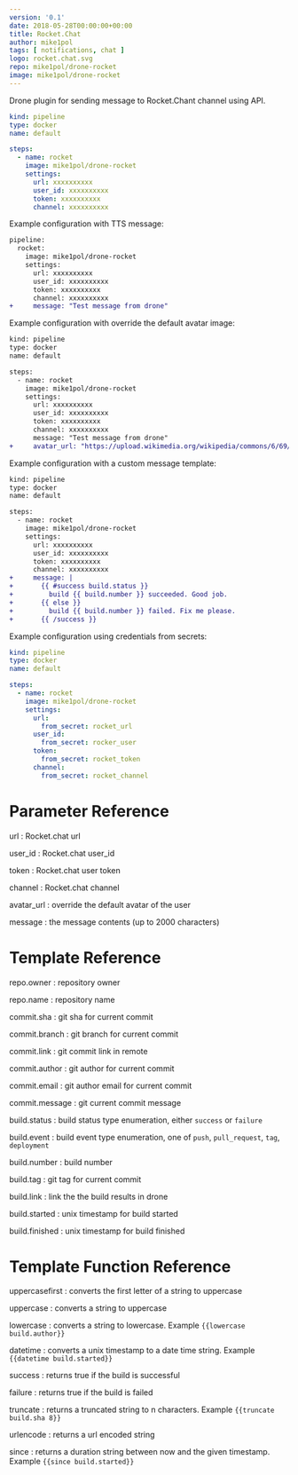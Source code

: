 ```yaml
---
version: '0.1'
date: 2018-05-28T00:00:00+00:00
title: Rocket.Chat
author: mike1pol
tags: [ notifications, chat ]
logo: rocket.chat.svg
repo: mike1pol/drone-rocket
image: mike1pol/drone-rocket
---
```

Drone plugin for sending message to Rocket.Chant channel using API.

```yaml
kind: pipeline
type: docker
name: default

steps:
  - name: rocket
    image: mike1pol/drone-rocket
    settings:
      url: xxxxxxxxxx
      user_id: xxxxxxxxxx
      token: xxxxxxxxxx
      channel: xxxxxxxxxx
```

Example configuration with TTS message:

```diff
pipeline:
  rocket:
    image: mike1pol/drone-rocket
    settings:
      url: xxxxxxxxxx
      user_id: xxxxxxxxxx
      token: xxxxxxxxxx
      channel: xxxxxxxxxx
+     message: "Test message from drone"
```

Example configuration with override the default avatar image:

```diff
kind: pipeline
type: docker
name: default

steps:
  - name: rocket
    image: mike1pol/drone-rocket
    settings:
      url: xxxxxxxxxx
      user_id: xxxxxxxxxx
      token: xxxxxxxxxx
      channel: xxxxxxxxxx
      message: "Test message from drone"
+     avatar_url: "https://upload.wikimedia.org/wikipedia/commons/6/69/June_odd-eyed-cat_cropped.jpg"
```

Example configuration with a custom message template:

```diff
kind: pipeline
type: docker
name: default

steps:
  - name: rocket
    image: mike1pol/drone-rocket
    settings:
      url: xxxxxxxxxx
      user_id: xxxxxxxxxx
      token: xxxxxxxxxx
      channel: xxxxxxxxxx
+     message: |
+       {{ #success build.status }}
+         build {{ build.number }} succeeded. Good job.
+       {{ else }}
+         build {{ build.number }} failed. Fix me please.
+       {{ /success }}
```

Example configuration using credentials from secrets:

```yaml
kind: pipeline
type: docker
name: default

steps:
  - name: rocket
    image: mike1pol/drone-rocket
    settings:
      url:
        from_secret: rocket_url
      user_id:
        from_secret: rocker_user
      token:
        from_secret: rocket_token
      channel:
        from_secret: rocket_channel
```

# Parameter Reference

url
: Rocket.chat url

user_id
: Rocket.chat user_id

token
: Rocket.chat user token

channel
: Rocket.chat channel

avatar_url
: override the default avatar of the user

message
: the message contents (up to 2000 characters)

# Template Reference

repo.owner
: repository owner

repo.name
: repository name

commit.sha
: git sha for current commit

commit.branch
: git branch for current commit

commit.link
: git commit link in remote

commit.author
: git author for current commit

commit.email
: git author email for current commit

commit.message
: git current commit message

build.status
: build status type enumeration, either `success` or `failure`

build.event
: build event type enumeration, one of `push`, `pull_request`, `tag`, `deployment`

build.number
: build number

build.tag
: git tag for current commit

build.link
: link the the build results in drone

build.started
: unix timestamp for build started

build.finished
: unix timestamp for build finished

# Template Function Reference

uppercasefirst
: converts the first letter of a string to uppercase

uppercase
: converts a string to uppercase

lowercase
: converts a string to lowercase. Example `{{lowercase build.author}}`

datetime
: converts a unix timestamp to a date time string. Example `{{datetime build.started}}`

success
: returns true if the build is successful

failure
: returns true if the build is failed

truncate
: returns a truncated string to n characters. Example `{{truncate build.sha 8}}`

urlencode
: returns a url encoded string

since
: returns a duration string between now and the given timestamp. Example `{{since build.started}}`
